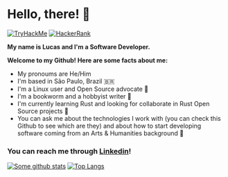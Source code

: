 # **Hello, there!** :wave:

[![TryHackMe](https://img.shields.io/badge/TryHackMe-D10000?style=for-the-badge&logo=TryHackMe&logoColor=black)](https://tryhackme.com/p/lulzlucas)
[![HackerRank](https://img.shields.io/badge/HackerRank-00EA64?style=for-the-badge&logo=HackerRank&logoColor=black)](https://www.hackerrank.com/lrafaldini])

**My name is Lucas and I'm a Software Developer.**

**Welcome to my Github! Here are some facts about me:**
- My pronoums are He/Him
- I'm based in São Paulo, Brazil 🇧🇷
- I'm a Linux user and Open Source advocate :penguin:
- I'm a bookworm and a hobbyist writer :book:
- I'm currently learning Rust and looking for collaborate in Rust Open Source projects 🔧
- You can ask me about the technologies I work with (you can check this Github to see which are they) and about how to start developing software coming from an Arts & Humanities background 🎨
 
### You can reach me through [Linkedin](https://www.linkedin.com/in/lucasrafaldini/)!

[![Some github stats](https://github-readme-stats.vercel.app/api?username=lucasrafaldini&show_icons=true&count_private=true&theme=dark)](https://lucasrafaldini.github.io/)
[![Top Langs](https://github-readme-stats.vercel.app/api/top-langs/?username=lucasrafaldini&hide=css&theme=dark&layout=compact)](https://lucasrafaldini.github.io/)

<!--
**lucasrafaldini/lucasrafaldini** is a ✨ _special_ ✨ repository because its `README.md` (this file) appears on your GitHub profile.

Here are some ideas to get you started:

- 🔭 I’m currently working on ...
- 🌱 I’m currently learning ...
- 👯 I’m looking to collaborate on ...
- 🤔 I’m looking for help with ...
- 💬 Ask me about ...
- 📫 How to reach me: ...
- 😄 Pronouns: ...
- ⚡ Fun fact: ...
-->
